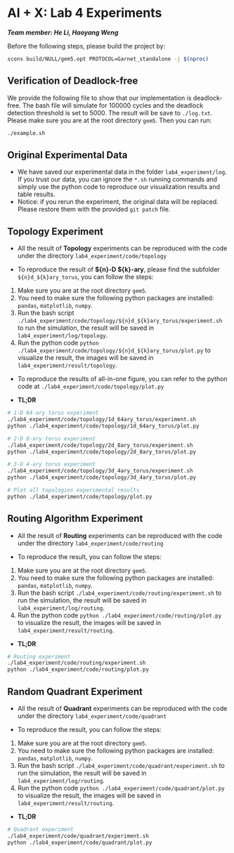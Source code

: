# AI + X: Lab 4 Experiments

***Team member: He Li, Haoyang Weng***

Before the following steps, please build the project by:

```bash
scons build/NULL/gem5.opt PROTOCOL=Garnet_standalone -j $(nproc)
```

## Verification of Deadlock-free

We provide the following file to show that our implementation is deadlock-free. The bash file will simulate for 100000 cycles and the deadlock detection threshold is set to 5000. The result will be save to `./log.txt`. Please make sure you are at the root directory `gem5`. Then you can run:

```bash
./example.sh
```

## Original Experimental Data

- We have saved our experimental data in the folder `lab4_experiment/log`. If you trust our data, you can ignore the `*.sh` running commands and simply use the python code to reproduce our visualization results and table results.
- Notice: if you rerun the experiment, the original data will be replaced. Please restore them with the provided `git patch` file.

## Topology Experiment

- All the result of **Topology** experiments can be reproduced with the code under the directory `lab4_experiment/code/topology`

- To reproduce the result of **\${n}-D \${k}-ary**, please find the subfolder `${n}d_${k}ary_torus`, you can follow the steps:

1. Make sure you are at the root directory `gem5`.
2. You need to make sure the following python packages are installed: `pandas`, `matplotlib`, `numpy`.
3. Run the bash script `./lab4_experiment/code/topology/${n}d_${k}ary_torus/experiment.sh` to run the simulation, the result will be saved in `lab4_experiment/log/topology`.
4. Run the python code `python ./lab4_experiment/code/topology/${n}d_${k}ary_torus/plot.py` to visualize the result, the images will be saved in `lab4_experiment/result/topology`.

- To reproduce the results of all-in-one figure, you can refer to the python code at `./lab4_experiment/code/topology/plot.py`

- **TL;DR**

```bash
# 1-D 64-ary torus experiment
./lab4_experiment/code/topology/1d_64ary_torus/experiment.sh
python ./lab4_experiment/code/topology/1d_64ary_torus/plot.py

# 2-D 8-ary torus experiment
./lab4_experiment/code/topology/2d_8ary_torus/experiment.sh
python ./lab4_experiment/code/topology/2d_8ary_torus/plot.py

# 3-D 4-ary torus experiment
./lab4_experiment/code/topology/3d_4ary_torus/experiment.sh
python ./lab4_experiment/code/topology/3d_4ary_torus/plot.py

# Plot all topologies experimental results
python ./lab4_experiment/code/topology/plot.py
```

## Routing Algorithm Experiment

- All the result of **Routing** experiments can be reproduced with the code under the directory `lab4_experiment/code/routing`

- To reproduce the result, you can follow the steps:

1. Make sure you are at the root directory `gem5`.
2. You need to make sure the following python packages are installed: `pandas`, `matplotlib`, `numpy`.
3. Run the bash script `./lab4_experiment/code/routing/experiment.sh` to run the simulation, the result will be saved in `lab4_experiment/log/routing`.
4. Run the python code `python ./lab4_experiment/code/routing/plot.py` to visualize the result, the images will be saved in `lab4_experiment/result/routing`.

- **TL;DR**

```bash
# Routing experiment
./lab4_experiment/code/routing/experiment.sh
python ./lab4_experiment/code/routing/plot.py
```

## Random Quadrant Experiment

- All the result of **Quadrant** experiments can be reproduced with the code under the directory `lab4_experiment/code/quadrant`

- To reproduce the result, you can follow the steps:

1. Make sure you are at the root directory `gem5`.
2. You need to make sure the following python packages are installed: `pandas`, `matplotlib`, `numpy`.
3. Run the bash script `./lab4_experiment/code/quadrant/experiment.sh` to run the simulation, the result will be saved in `lab4_experiment/log/routing`.
4. Run the python code `python ./lab4_experiment/code/quadrant/plot.py` to visualize the result, the images will be saved in `lab4_experiment/result/routing`.

- **TL;DR**

```bash
# Quadrant experiment
./lab4_experiment/code/quadrant/experiment.sh
python ./lab4_experiment/code/quadrant/plot.py
```











